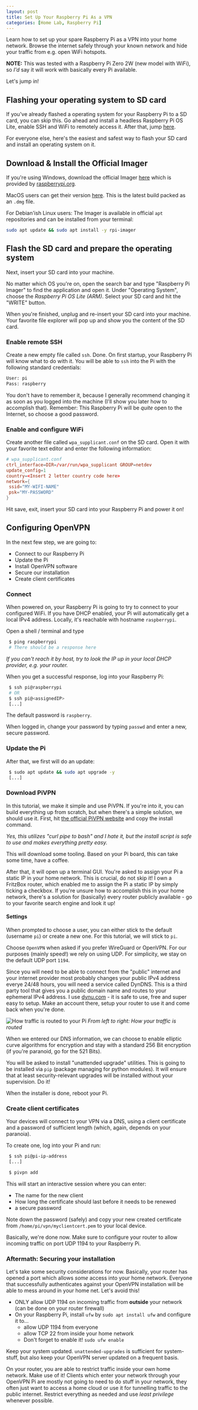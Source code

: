 ```yaml
---
layout: post
title: Set Up Your Raspberry Pi As a VPN
categories: [Home Lab, Raspberry Pi]
---
```


Learn how to set up your spare Raspberry Pi as a VPN into your home network. Browse the internet safely through your known network and hide your traffic from e.g. open WiFi hotspots.

**NOTE:** This was tested with a Raspberry Pi Zero 2W (new model with WiFi), so _I'd_ say it will work with basically every Pi available.

Let's jump in!

## Flashing your operating system to SD card

If you've already flashed a operating system for your Raspberry Pi to a SD card, you can skip this. Go ahead and install a headless Raspberry Pi OS Lite, enable SSH and WiFi to remotely access it. After that, jump [here](#configuring-openvpn).

For everyone else, here's the easiest and safest way to flash your SD card and install an operating system on it.

## Download & Install the Official Imager

If you're using Windows, download the official Imager [here](https://downloads.raspberrypi.org/imager/imager_latest.exe) which is provided by [raspberrypi.org](https://raspberrypi.org).

MacOS users can get their version [here](https://downloads.raspberrypi.org/imager/imager_latest.dmg). This is the latest build packed as an `.dmg` file.

For Debian'ish Linux users: The Imager is available in official `apt` repositories and can be installed from your terminal:

```bash
sudo apt update && sudo apt install -y rpi-imager
```

## Flash the SD card and prepare the operating system

Next, insert your SD card into your machine.

No matter which OS you're on, open the search bar and type "Raspberry Pi Imager" to find the application and open it. Under "Operating System", choose the _Raspberry Pi OS Lite (ARM)_. Select your SD card and hit the "WRITE" button.

When you're finished, unplug and re-insert your SD card into your machine. Your favorite file explorer will pop up and show you the content of the SD card.

### Enable remote SSH

Create a new empty file called `ssh`. Done. On first startup, your Raspberry Pi will know what to do with it. You will be able to `ssh` into the Pi with the following standard credentials:

```bash
User: pi
Pass: raspberry
```

You don't have to remember it, because I generally recommend changing it as soon as you logged into the machine (I'll show you later how to accomplish that). Remember: This Raspberry Pi will be _quite_ open to the Internet, so choose a good password.

### Enable and configure WiFi

Create another file called `wpa_supplicant.conf` on the SD card. Open it with your favorite text editor and enter the following information:

```conf
# wpa_supplicant.conf
ctrl_interface=DIR=/var/run/wpa_supplicant GROUP=netdev
update_config=1
country=<Insert 2 letter country code here>
network={
 ssid="MY-WIFI-NAME"
 psk="MY-PASSWORD"
}
```

Hit save, exit, insert your SD card into your Raspberry Pi and power it on!

## Configuring OpenVPN

In the next few step, we are going to:

- Connect to our Raspberry Pi
- Update the Pi
- Install OpenVPN software
- Secure our installation
- Create client certificates

### Connect

When powered on, your Raspberry Pi is going to try to connect to your configured WiFi. If you have DHCP enabled, your Pi will automatically get a local IPv4 address. Locally, it's reachable with hostname `raspberrypi`.

Open a shell / terminal and type

```bash
 $ ping raspberrypi
 # There should be a response here
```

_If you can't reach it by host, try to look the IP up in your local DHCP provider, e.g. your router._

When you get a successful response, log into your Raspberry Pi:

```bash
 $ ssh pi@raspberrypi
 # OR
 $ ssh pi@<assignedIP>
 [...]
```

The default password is `raspberry`.

When logged in, change your password by typing `passwd` and enter a new, secure password.

### Update the Pi

After that, we first will do an update:

```bash
 $ sudo apt update && sudo apt upgrade -y
 [...]
```

### Download PiVPN

In this tutorial, we make it simple and use PiVPN. If you're into it, you can build everything up from scratch, but when there's a simple solution, we should use it.
First, hit [the official PiVPN website](https://www.pivpn.io/) and copy the install command.

_Yes, this utilizes "curl pipe to bash" and I hate it, but the install script is safe to use and makes everything pretty easy._

This will download some tooling. Based on your Pi board, this can take some time, have a coffee.

After that, it will open up a terminal GUI. You're asked to assign your Pi a static IP in your home network. This is crucial, do not skip it! I own a FritzBox router, which enabled me to assign the Pi a static IP by simply ticking a checkbox. If you're unsure how to accomplish this in your home network, there's a solution for (basically) every router publicly available - go to your favorite search engine and look it up!

#### Settings

When prompted to choose a user, you can either stick to the default (username `pi`) or create a new one. For this tutorial, we will stick to `pi`.

Choose `OpenVPN` when asked if you prefer WireGuard or OpenVPN. For our purposes (mainly speed!) we rely on using UDP. For simplicity, we stay on the default UDP port `1194`.

Since you will need to be able to connect from the "public" internet and your internet provider most probably changes your public IPv4 address everye 24/48 hours, you will need a service called DynDNS. This is a third party tool that gives you a public domain name and routes to your ephemeral IPv4 address. I use [dynu.com](https://dynu.com) - it is safe to use, free and super easy to setup. Make an account there, setup your router to use it and come back when you're done.

![How traffic is routed to your Pi](https://www.plantuml.com/plantuml/svg/RP2nQiD038RtUmf1bzQ3Io1BtL02oP0kmJIqI_7Wt2csY2qPHUVWjw_hrj12Lad_z_reVR5IhIKERTcvvFEkeQgsId4eiar3oEPMNWA-kCFt8NXXHcya32RmlispnU9fwNOb1v0U5VmK0ezgT29V6hhLum_XsIMZu5gJOP5jzmVeL7eAgBC2qog5C71ClRHEyI9DZm46YGfTF3RauJM_xvSF_v1pwMCJiO2Tj0Xl4ct49jEoKaGkifm-ylrisjJepxUwJaamBK_Z08XDe1w9Zj6kekS_uZLo-FtR5m00)
_From left to right: How your traffic is routed_

When we entered our DNS information, we can choose to enable elliptic curve algorithms for encryption and stay with a standard 256 Bit encryption (if you're paranoid, go for the 521 Bits).

You will be asked to install "unattended upgrade" utilities. This is going to be installed via `pip` (package managing for python modules). It will ensure that at least security-relevant upgrades will be installed without your supervision. Do it!

When the installer is done, reboot your Pi.

### Create client certificates

Your devices will connect to your VPN via a DNS, using a client certificate and a password of sufficient length (which, again, depends on your paranoia).

To create one, log into your Pi and run:

```bash
 $ ssh pi@pi-ip-address
 [...]

 $ pivpn add
```

This will start an interactive session where you can enter:

- The name for the new client
- How long the certificate should last before it needs to be renewed
- a secure password

Note down the password (safely) and copy your new created certificate from `/home/pi/vpn/myclientcert.pem` to your local device.

Basically, we're done now. Make sure to configure your router to allow incoming traffic on port UDP 1194 to your Raspberry Pi.

### Aftermath: Securing your installation

Let's take some security considerations for now. Basically, your router has opened a port which allows _some_ access into your home network. Everyone that successfully authenticates against your OpenVPN installation will be able to mess around in your home net. Let's avoid this!

- ONLY allow UDP 1194 on incoming traffic from **outside** your network (can be done on your router firewall)
- On your Raspberry Pi, install `ufw` by `sudo apt install ufw` and configure it to...
  - allow UDP 1194 from everyone
  - allow TCP 22 from inside your home network
  - Don't forget to enable it! `sudo ufw enable`

Keep your system updated. `unattended-upgrades` is sufficient for system-stuff, but also keep your OpenVPN server updated on a frequent basis.

On your router, you are able to restrict traffic inside your own home network. Make use of it! Clients which enter your network through your OpenVPN Pi are mostly not going to need to do stuff in your network, they often just want to access a home cloud or use it for tunnelling traffic to the public internet. Restrict everything as needed and use _least privilege_ whenever possible.
